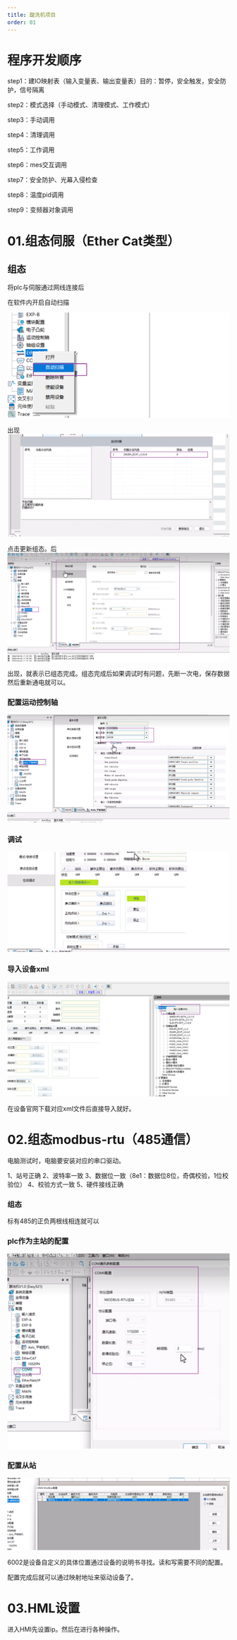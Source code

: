 ```yaml
---
title: 酸洗机项目
order: 01
---
```


#  程序开发顺序

step1：建IO映射表（输入变量表、输出变量表）目的：暂停，安全触发，安全防护，信号隔离

step2：模式选择（手动模式、清理模式、工作模式）

step3：手动调用

step4：清理调用

step5：工作调用

step6：mes交互调用

step7：安全防护、光幕入侵检查

step8：温度pid调用

step9：变频器对象调用



#  01.组态伺服（Ether Cat类型）

##  组态

将plc与伺服通过网线连接后

在软件内开启自动扫描

![image-20240611191521506](./img/image-20240611191521506.png)

出现![image-20240611191547673](./img/image-20240611191547673.png)

点击更新组态。后![image-20240611191656807](./img/image-20240611191656807.png)

出现，就表示已组态完成。组态完成后如果调试时有问题，先断一次电，保存数据然后重新通电就可以。

###  配置运动控制轴

![image-20240611192052807](./img/image-20240611192052807.png)

###  调试

![image-20240611192753906](./img/image-20240611192753906.png)

###  导入设备xml

![image-20240611193345814](./img/image-20240611193345814.png)

在设备官网下载对应xml文件后直接导入就好。

#  02.组态modbus-rtu（485通信）



电脑测试时，电脑要安装对应的串口驱动。

1、站号正确
2、波特率一致
3、数据位一致（8e1：数据位8位，奇偶校验，1位校验位）
4、校验方式一致
5、硬件接线正确

###  组态

标有485的正负两根线相连就可以

###  plc作为主站的配置

![image-20240611201736146](./img/image-20240611201736146.png)

###  配置从站

![image-20240611202753566](./img/image-20240611202753566.png)

6002是设备自定义的具体位置通过设备的说明书寻找。读和写需要不同的配置。

配置完成后就可以通过映射地址来驱动设备了。

#  03.HML设置

进入HMI先设置ip。然后在进行各种操作。
